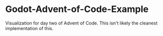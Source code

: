 # Godot-Advent-of-Code-Example
Visualization for day two of Advent of Code. This isn't likely the cleanest implementation of this.

